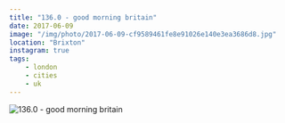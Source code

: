 ```yaml
---
title: "136.0 - good morning britain"
date: 2017-06-09
image: "/img/photo/2017-06-09-cf9589461fe8e91026e140e3ea3686d8.jpg"
location: "Brixton"
instagram: true
tags:
    - london
    - cities
    - uk
---
```


![136.0 - good morning britain](/img/photo/2017-06-09-cf9589461fe8e91026e140e3ea3686d8.jpg)
